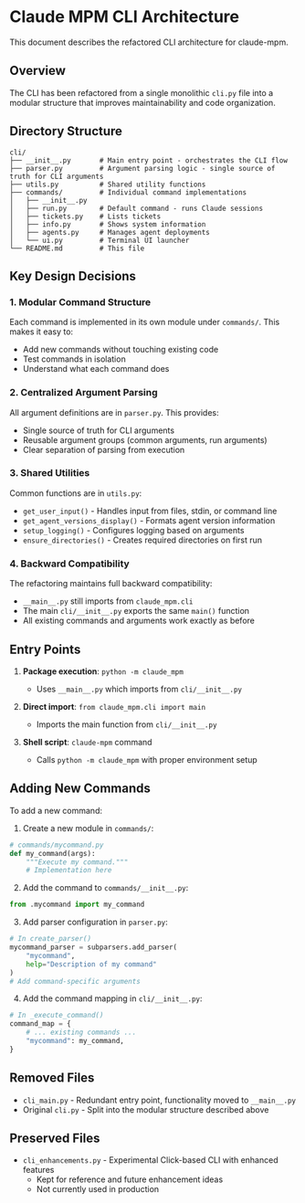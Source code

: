 # Claude MPM CLI Architecture

This document describes the refactored CLI architecture for claude-mpm.

## Overview

The CLI has been refactored from a single monolithic `cli.py` file into a modular structure that improves maintainability and code organization.

## Directory Structure

```
cli/
├── __init__.py       # Main entry point - orchestrates the CLI flow
├── parser.py         # Argument parsing logic - single source of truth for CLI arguments
├── utils.py          # Shared utility functions
├── commands/         # Individual command implementations
│   ├── __init__.py
│   ├── run.py        # Default command - runs Claude sessions
│   ├── tickets.py    # Lists tickets
│   ├── info.py       # Shows system information
│   ├── agents.py     # Manages agent deployments
│   └── ui.py         # Terminal UI launcher
└── README.md         # This file
```

## Key Design Decisions

### 1. Modular Command Structure
Each command is implemented in its own module under `commands/`. This makes it easy to:
- Add new commands without touching existing code
- Test commands in isolation
- Understand what each command does

### 2. Centralized Argument Parsing
All argument definitions are in `parser.py`. This provides:
- Single source of truth for CLI arguments
- Reusable argument groups (common arguments, run arguments)
- Clear separation of parsing from execution

### 3. Shared Utilities
Common functions are in `utils.py`:
- `get_user_input()` - Handles input from files, stdin, or command line
- `get_agent_versions_display()` - Formats agent version information
- `setup_logging()` - Configures logging based on arguments
- `ensure_directories()` - Creates required directories on first run

### 4. Backward Compatibility
The refactoring maintains full backward compatibility:
- `__main__.py` still imports from `claude_mpm.cli`
- The main `cli/__init__.py` exports the same `main()` function
- All existing commands and arguments work exactly as before

## Entry Points

1. **Package execution**: `python -m claude_mpm`
   - Uses `__main__.py` which imports from `cli/__init__.py`

2. **Direct import**: `from claude_mpm.cli import main`
   - Imports the main function from `cli/__init__.py`

3. **Shell script**: `claude-mpm` command
   - Calls `python -m claude_mpm` with proper environment setup

## Adding New Commands

To add a new command:

1. Create a new module in `commands/`:
```python
# commands/mycommand.py
def my_command(args):
    """Execute my command."""
    # Implementation here
```

2. Add the command to `commands/__init__.py`:
```python
from .mycommand import my_command
```

3. Add parser configuration in `parser.py`:
```python
# In create_parser()
mycommand_parser = subparsers.add_parser(
    "mycommand",
    help="Description of my command"
)
# Add command-specific arguments
```

4. Add the command mapping in `cli/__init__.py`:
```python
# In _execute_command()
command_map = {
    # ... existing commands ...
    "mycommand": my_command,
}
```

## Removed Files

- `cli_main.py` - Redundant entry point, functionality moved to `__main__.py`
- Original `cli.py` - Split into the modular structure described above

## Preserved Files

- `cli_enhancements.py` - Experimental Click-based CLI with enhanced features
  - Kept for reference and future enhancement ideas
  - Not currently used in production